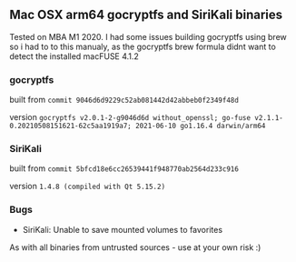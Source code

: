 ## Mac OSX arm64 gocryptfs and SiriKali binaries

Tested on MBA M1 2020. I had some issues building gocryptfs using brew so i had to to this manualy, as the gocryptfs brew formula didnt want to detect the installed macFUSE 4.1.2

### gocryptfs

built from `commit 9046d6d9229c52ab081442d42abbeb0f2349f48d`

version `gocryptfs v2.0.1-2-g9046d6d without_openssl; go-fuse v2.1.1-0.20210508151621-62c5aa1919a7; 2021-06-10 go1.16.4 darwin/arm64`

### SiriKali
built from `commit 5bfcd18e6cc26539441f948770ab2564d233c916`

version `1.4.8 (compiled with Qt 5.15.2)`

### Bugs
- SiriKali: Unable to save mounted volumes to favorites

As with all binaries from untrusted sources - use at your own risk :)
